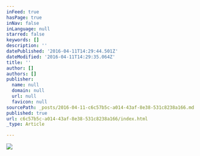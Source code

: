 ```yaml
---
inFeed: true
hasPage: true
inNav: false
inLanguage: null
starred: false
keywords: []
description: ''
datePublished: '2016-04-11T14:29:44.501Z'
dateModified: '2016-04-11T14:29:35.064Z'
title: ''
author: []
authors: []
publisher:
  name: null
  domain: null
  url: null
  favicon: null
sourcePath: _posts/2016-04-11-c6c57b5c-a014-43af-8e38-531c8238a166.md
published: true
url: c6c57b5c-a014-43af-8e38-531c8238a166/index.html
_type: Article

---
```

![](https://the-grid-user-content.s3-us-west-2.amazonaws.com/d44e4e5e-b4c9-4d30-8ae6-6fe5f9d46f48.jpg)